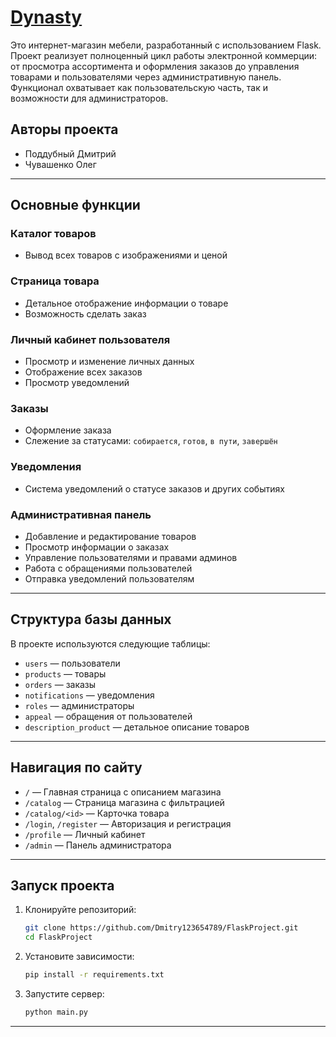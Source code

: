 # [Dynasty](#https://dynasty.dynastya.shop)


Это интернет-магазин мебели, разработанный с использованием Flask. Проект реализует полноценный цикл работы электронной коммерции: от просмотра ассортимента и оформления заказов до управления товарами и пользователями через административную панель.
Функционал охватывает как пользовательскую часть, так и возможности для администраторов.

## Авторы проекта
- Поддубный Дмитрий
- Чувашенко Олег
---

## Основные функции

### Каталог товаров

* Вывод всех товаров с изображениями и ценой

### Страница товара

* Детальное отображение информации о товаре
* Возможность сделать заказ

### Личный кабинет пользователя

* Просмотр и изменение личных данных
* Отображение всех заказов
* Просмотр уведомлений

### Заказы

* Оформление заказа
* Слежение за статусами: `собирается`, `готов`, `в пути`, `завершён`

### Уведомления

* Система уведомлений о статусе заказов и других событиях

### Административная панель

* Добавление и редактирование товаров
* Просмотр информации о заказах
* Управление пользователями и правами админов
* Работа с обращениями пользователей
* Отправка уведомлений пользователям

---

## Структура базы данных

В проекте используются следующие таблицы:

* `users` — пользователи
* `products` — товары
* `orders` — заказы
* `notifications` — уведомления
* `roles` — администраторы
* `appeal` — обращения от пользователей
* `description_product` — детальное описание товаров

---

## Навигация по сайту

* `/` — Главная страница с описанием магазина
* `/catalog` — Страница магазина с фильтрацией
* `/catalog/<id>` — Карточка товара
* `/login`, `/register` — Авторизация и регистрация
* `/profile` — Личный кабинет
* `/admin` — Панель администратора

---

## Запуск проекта

1. Клонируйте репозиторий:

   ```bash
   git clone https://github.com/Dmitry123654789/FlaskProject.git
   cd FlaskProject
   ```

2. Установите зависимости:

   ```bash
   pip install -r requirements.txt
   ```

3. Запустите сервер:

   ```bash
   python main.py
   ```

---
